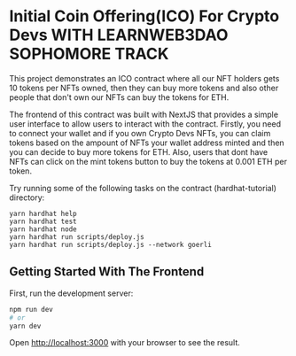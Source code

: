 # Initial Coin Offering(ICO) For Crypto Devs WITH LEARNWEB3DAO SOPHOMORE TRACK

This project demonstrates an ICO contract where all our NFT holders gets 10 tokens per NFTs owned, then they can buy more tokens 
and also other people that don't own our NFTs can buy the tokens for ETH.

The frontend of this contract was built with NextJS that provides a simple user interface to allow users to interact with the contract.
Firstly, you need to connect your wallet and if you own Crypto Devs NFTs, you can claim tokens based on the ampount of NFTs your wallet address minted and then you can decide to buy more tokens for ETH. Also, users that dont have NFTs can click on the mint tokens button to buy the tokens at 0.001 ETH per token.


Try running some of the following tasks on the contract (hardhat-tutorial) directory:

```shell
yarn hardhat help
yarn hardhat test
yarn hardhat node
yarn hardhat run scripts/deploy.js
yarn hardhat run scripts/deploy.js --network goerli
```

## Getting Started With The Frontend

First, run the development server:

```bash
npm run dev
# or
yarn dev
```

Open [http://localhost:3000](http://localhost:3000) with your browser to see the result.